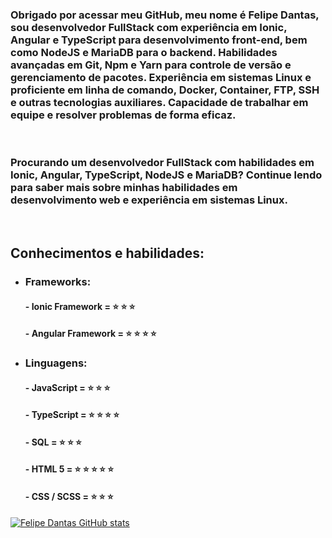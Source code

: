 ### Obrigado por acessar meu GitHub, meu nome é Felipe Dantas, sou desenvolvedor FullStack com experiência em Ionic, Angular e TypeScript para desenvolvimento front-end, bem como NodeJS e MariaDB para o backend. Habilidades avançadas em Git, Npm e Yarn para controle de versão e gerenciamento de pacotes. Experiência em sistemas Linux e proficiente em linha de comando, Docker, Container, FTP, SSH e outras tecnologias auxiliares. Capacidade de trabalhar em equipe e resolver problemas de forma eficaz.
<br>

### Procurando um desenvolvedor FullStack com habilidades em Ionic, Angular, TypeScript, NodeJS e MariaDB? Continue lendo para saber mais sobre minhas habilidades em desenvolvimento web e experiência em sistemas Linux.
<br>

## Conhecimentos e habilidades:

* ### Frameworks: 

    #### - Ionic Framework = ⭐ ⭐ ⭐

    #### - Angular Framework = ⭐ ⭐ ⭐ ⭐

* ### Linguagens: 

    #### - JavaScript = ⭐ ⭐ ⭐

    #### - TypeScript = ⭐ ⭐ ⭐ ⭐

    #### - SQL = ⭐ ⭐ ⭐

    #### - HTML 5 = ⭐ ⭐ ⭐ ⭐ ⭐

    #### - CSS / SCSS = ⭐ ⭐ ⭐


[![Felipe Dantas GitHub stats](https://github-readme-stats.vercel.app/api?username=felp23)](https://github.com/felp23/github-readme-stats)